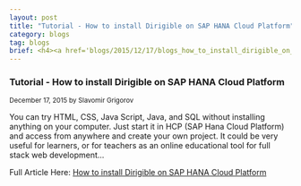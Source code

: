 ```yaml
---
layout: post
title: "Tutorial - How to install Dirigible on SAP HANA Cloud Platform"
category: blogs
tag: blogs
brief: <h4><a href='blogs/2015/12/17/blogs_how_to_install_dirigible_on_sap_hana_cloud_platform.html'>Tutorial - How to install Dirigible on SAP HANA Cloud Platform</a></h4> <sub class="post-info">December 17, 2015 by Slavomir Grigorov</sub></br>You can try HTML, CSS, Java Script, Java, and SQL without installing anything on your computer. Just start it in HCP (SAP Hana Cloud Platform) and access from anywhere and create your own project. It could be very useful for learners, or for teachers as an online educational tool for full stack web development...<br>
---
```


### Tutorial - How to install Dirigible on SAP HANA Cloud Platform

<sub class="post-info">December 17, 2015 by Slavomir Grigorov</sub>

You can try HTML, CSS, Java Script, Java, and SQL without installing anything on your computer. Just start it in HCP (SAP Hana Cloud Platform) and access from anywhere and create your own project. It could be very useful for learners, or for teachers as an online educational tool for full stack web development...

Full Article Here: [How to install Dirigible on SAP HANA Cloud Platform](http://scn.sap.com/blogs/slavomir/2015/12/17/how-to-install-dirigible-on-sap-hana-cloud-platform)

